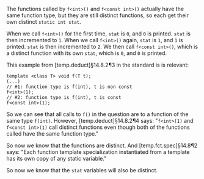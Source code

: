 The functions called by `f<int>()` and `f<const int>()` actually have the same function type, but they are still distinct functions, so each get their own distinct `static int stat`.

When we call `f<int>()` for the first time, `stat` is `0`, and `0` is printed. `stat` is then incremented to `1`. 
When we call `f<int>()` again, `stat` is `1`, and `1` is printed. `stat` is then incremented to `2`.
We then call `f<const int>()`, which is a distinct function with its own `stat`, which is `0`, and `0` is printed.

This example from [temp.deduct]§14.8.2¶3 in the standard is is relevant:

    template <class T> void f(T t);
    (...)
    // #1: function type is f(int), t is non const
    f<int>(1);
    // #2: function type is f(int), t is const
    f<const int>(1);

So we can see that all calls to `f()` in the question are to a function of the same type `f(int)`. However, [temp.deduct]§14.8.2¶4 says:
"`f<int>(1)` and `f<const int>(1)` call distinct functions even though both of the functions called have the same function type."

So now we know that the functions are distinct. And [temp.fct.spec]§14.8¶2 says:
"Each function template specialization instantiated from a template has its own copy of any static variable."

So now we know that the `stat` variables will also be distinct.